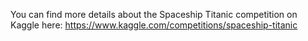 You can find more details about the Spaceship Titanic competition on Kaggle here: https://www.kaggle.com/competitions/spaceship-titanic
